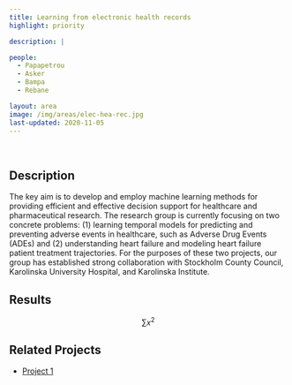 ```yaml
---
title: Learning from electronic health records
highlight: priority

description: | 

people:
  - Papapetrou
  - Asker
  - Bampa
  - Rebane

layout: area
image: /img/areas/elec-hea-rec.jpg
last-updated: 2020-11-05
---
```


<br>

## Description

The key aim is to develop and employ machine learning methods for providing efficient and effective decision support for healthcare and pharmaceutical research. The research group is currently focusing on two concrete problems: (1) learning temporal models for predicting and preventing adverse events in healthcare, such as Adverse Drug Events (ADEs) and (2) understanding heart failure and modeling heart failure patient treatment trajectories.  For the purposes of these two projects, our group has established strong collaboration with Stockholm County Council, Karolinska University Hospital, and Karolinska Institute.

## Results

$$ \sum{x^2} $$

## Related Projects

- [Project 1](../_projects/extremum.md)
